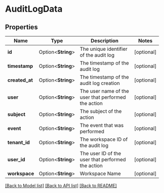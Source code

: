 # AuditLogData

## Properties

Name | Type | Description | Notes
------------ | ------------- | ------------- | -------------
**id** | Option<**String**> | The unique identifier of the audit log | [optional]
**timestamp** | Option<**String**> | The timestamp of the audit log | [optional]
**created_at** | Option<**String**> | The timestamp of the audit log creation | [optional]
**user** | Option<**String**> | The user name of the user that performed the action | [optional]
**subject** | Option<**String**> | The subject of the action | [optional]
**event** | Option<**String**> | The event that was performed | [optional]
**tenant_id** | Option<**String**> | The workspace ID of the audit log | [optional]
**user_id** | Option<**String**> | The user ID of the user that performed the action | [optional]
**workspace** | Option<**String**> | Workspace Name | [optional]

[[Back to Model list]](../README.md#documentation-for-models) [[Back to API list]](../README.md#documentation-for-api-endpoints) [[Back to README]](../README.md)


